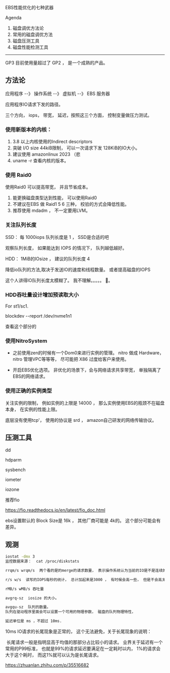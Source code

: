 EBS性能优化的七种武器

Agenda

1. 磁盘调优方法论
2. 常用的磁盘调优方法
3. 磁盘压测工具
4. 磁盘性能检测工具

---

GP3 目前使用量超过了 GP2 ， 是一个成熟的产品。

## 方法论

应用程序 --》 操作系统 --》 虚拟机 --》 EBS 服务器

应用程序IO请求下发的路径。

三个方向， iops， 带宽， 延迟，按照这三个方面， 控制变量做压力测试。

### 使用新版本的内核： 

1. 3.8 以上内核使用的Indirect descriptors
2. 突破 I/O size 44kiB限制， 可以一次请求下发 128KiB的IO大小。
3. 建议使用 amazonlinux 2023 （悲
4. uname -r 查看内核的版本。

### 使用 Raid0 

使用Raid0 可以提高带宽， 并且节省成本。

1. 能更换磁盘类型达到性能， 可以使用Raid0 
2. 不建议在EBS 做 Raid1 5 6 三种， 校验的方式会降低性能。
3. 推荐使用 mdadm ， 不一定要用LVM。

### 关注队列长度

SSD： 每 1000iops 队列长度是 1 ， SSD是合适的吧

观察队列长度， 如果能达到 IOPS 的情况下， 队列越低越好。

HDD： 1MiB的IOsize ， 建议的队列长度 4

降低io队列的方法,取决于发送IO的速度和线程数量。 或者提高磁盘的IOPS

这个人讲得IO队列长度太模糊了。 我不理解。。。。。 🤔。

### HDD吞吐量设计增加预读取大小

For st1/sc1. 

blockdev --report /dev/nvme1n1

查看这个部分的

### 使用NitroSystem

- 之前使用zen的时候有一个Dom0来进行实例的管理。 nitro 做成 Hardware， nitro 管理VPC等等等， 尽可能把 X86 过度给客户来使用。

- 开启EBS优化选项。 非优化的场景下，会与网络请求共享带宽， 单独隔离了EBS的网络请求。

### 使用正确的实例类型

关注实例的限制， 例如实例的上限是 14000 ， 那么实例使用EBS的瓶颈不在磁盘本身， 在实例的性能上限。

底层没有使用tcp'， 使用的协议是 srd ， amazon自己研发的网络传输协议。

## 压测工具

dd 

hdparm 

sysbench

iometer

iozone

推荐fio 

https://fio.readthedocs.io/en/latest/fio_doc.html



ebs设置默认的 Block Size是 16k ， 其他厂商可能是 4k的。 这个部分可能会有差异。

## 观测

```bash
iostat -dmx 3
监控数据来源：  cat /proc/diskstats

rrqm/s wrqm/s  两个看的是的merge的请求数量， 表示操作系统认为当前的IO是不是连续的， 有没有进行合并。

r/s w/s  读写的IOPS每秒的统计， 总计加起来是3000 ， 有时候会高一些， 但是不会高太多。 

rMB/s wMB/s 吞吐量

avgrq-sz  iosize 的大小。

avgqu-sz  队列的数量。 
队列在驱动程序里面会可以设置一个可用的物理参数， 磁盘的队列物理特性，

延迟单位是 ms ，不超过 10ms.
```

10ms IO请求的长尾现象是正常的， 这个无法避免，关于长尾现象的说明： 

​       长尾请求一般是指明显高于均值的那部分占比较小的请求。  业界关于延迟有一个常用的P99标准， 也就是99%的请求延迟要满足在一定耗时以内， 1%的请求会大于这个耗时， 而这1%就可以认为是长尾请求。  

https://zhuanlan.zhihu.com/p/35516682





